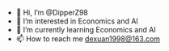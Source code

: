 - 👋 Hi, I’m @DipperZ98
- 👀 I’m interested in Economics and AI
- 🌱 I’m currently learning Economics and AI
- 📫 How to reach me dexuan1998@163.com

<!---
DipperZ98/DipperZ98 is a ✨ special ✨ repository because its `README.md` (this file) appears on your GitHub profile.
You can click the Preview link to take a look at your changes.
--->
